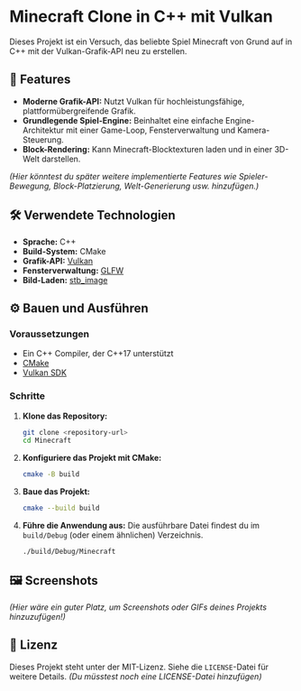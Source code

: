 # Minecraft Clone in C++ mit Vulkan

Dieses Projekt ist ein Versuch, das beliebte Spiel Minecraft von Grund auf in C++ mit der Vulkan-Grafik-API neu zu erstellen.

## 🚀 Features

*   **Moderne Grafik-API:** Nutzt Vulkan für hochleistungsfähige, plattformübergreifende Grafik.
*   **Grundlegende Spiel-Engine:** Beinhaltet eine einfache Engine-Architektur mit einer Game-Loop, Fensterverwaltung und Kamera-Steuerung.
*   **Block-Rendering:** Kann Minecraft-Blocktexturen laden und in einer 3D-Welt darstellen.

*(Hier könntest du später weitere implementierte Features wie Spieler-Bewegung, Block-Platzierung, Welt-Generierung usw. hinzufügen.)*

## 🛠️ Verwendete Technologien

*   **Sprache:** C++
*   **Build-System:** CMake
*   **Grafik-API:** [Vulkan](https.://www.vulkan.org/)
*   **Fensterverwaltung:** [GLFW](https://www.glfw.org/)
*   **Bild-Laden:** [stb_image](https://github.com/nothings/stb)

## ⚙️ Bauen und Ausführen

### Voraussetzungen

*   Ein C++ Compiler, der C++17 unterstützt
*   [CMake](https://cmake.org/download/)
*   [Vulkan SDK](https://vulkan.lunarg.com/sdk/home)

### Schritte

1.  **Klone das Repository:**
    ```bash
    git clone <repository-url>
    cd Minecraft
    ```

2.  **Konfiguriere das Projekt mit CMake:**
    ```bash
    cmake -B build
    ```

3.  **Baue das Projekt:**
    ```bash
    cmake --build build
    ```

4.  **Führe die Anwendung aus:**
    Die ausführbare Datei findest du im `build/Debug` (oder einem ähnlichen) Verzeichnis.
    ```bash
    ./build/Debug/Minecraft
    ```

## 🖼️ Screenshots

*(Hier wäre ein guter Platz, um Screenshots oder GIFs deines Projekts hinzuzufügen!)*

## 📄 Lizenz

Dieses Projekt steht unter der MIT-Lizenz. Siehe die `LICENSE`-Datei für weitere Details. *(Du müsstest noch eine LICENSE-Datei hinzufügen)*

